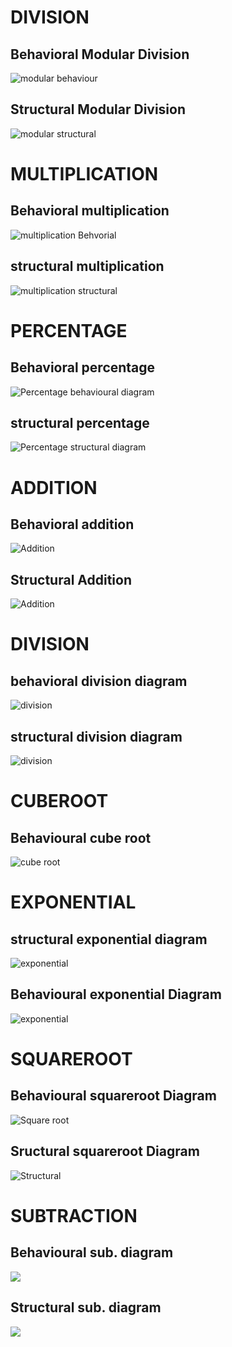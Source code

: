 # DIVISION
## Behavioral Modular Division
![modular behaviour](https://github.com/99003537/Calculator/blob/main/Design/low%20level%20Design/modularbehavioral.png)
## Structural Modular Division 
![modular structural](https://github.com/99003537/Calculator/blob/main/Design/low%20level%20Design/modularstructural.png)
# MULTIPLICATION
## Behavioral multiplication
![multiplication Behvorial](https://github.com/99003537/Calculator/blob/main/Design/low%20level%20Design/multiplication_behavioral.png)
## structural multiplication
![multiplication structural](https://github.com/99003537/Calculator/blob/main/Design/low%20level%20Design/multiplication_structural.png)
# PERCENTAGE
## Behavioral percentage
![Percentage behavioural diagram](https://github.com/99003537/Calculator/blob/main/Design/low%20level%20Design/Behavioural%20diagram%20%20of%20percentage.jpg)
## structural percentage
![Percentage structural diagram](https://github.com/99003537/Calculator/blob/main/Design/low%20level%20Design/Structural%20diagram%20of%20percentage.jpg)
# ADDITION
## Behavioral addition
![Addition](https://github.com/99003537/Calculator/blob/main/Design/low%20level%20Design/LLB_addition.png)
## Structural Addition
![Addition](https://github.com/99003537/Calculator/blob/main/Design/low%20level%20Design/LLS_addition.png)
# DIVISION
## behavioral division diagram
![division](https://github.com/99003537/Calculator/blob/main/Design/low%20level%20Design/behavioural%20division.png)
## structural division diagram
![division](https://github.com/99003537/Calculator/blob/main/Design/low%20level%20Design/structural%20division.png)
# CUBEROOT
## Behavioural cube root
![cube root](https://github.com/99003537/Calculator/blob/main/Design/low%20level%20Design/Cube%20root%20behavioural.jpeg)
# EXPONENTIAL
## structural exponential diagram
![exponential](https://github.com/99003537/Calculator/blob/main/Design/low%20level%20Design/exponential%20structural.jpeg)
## Behavioural exponential Diagram
![exponential](https://github.com/99003537/Calculator/blob/main/Design/low%20level%20Design/exponential_behavioral%20.jpeg)
# SQUAREROOT
## Behavioural squareroot Diagram
![Square root](https://github.com/99003537/Calculator/blob/main/Design/low%20level%20Design/Square%20root%20Behavioural.png)
## Sructural squareroot Diagram
![Structural](https://github.com/99003537/Calculator/blob/main/Design/low%20level%20Design/Square%20root%20Structural.png)
# SUBTRACTION
## Behavioural sub. diagram
![](https://github.com/99003537/Calculator/blob/main/Design/low%20level%20Design/behavioural%20subtraction%20diagram.png)
## Structural sub. diagram
![](https://github.com/99003537/Calculator/blob/main/Design/low%20level%20Design/structural%20subtraction%20diagram.png)




